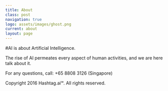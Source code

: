 ```yaml
---
title: About
class: post
navigation: true
logo: assets/images/ghost.png
current: about
layout: page
---
```


\#AI is about Artificial Intelligence.

The rise of AI permeates every aspect of human activities, and we are here talk about it.

For any questions, call: +65 8808 3126 (Singapore)

Copyright 2016 Hashtag.ai℠. All rights reserved.

